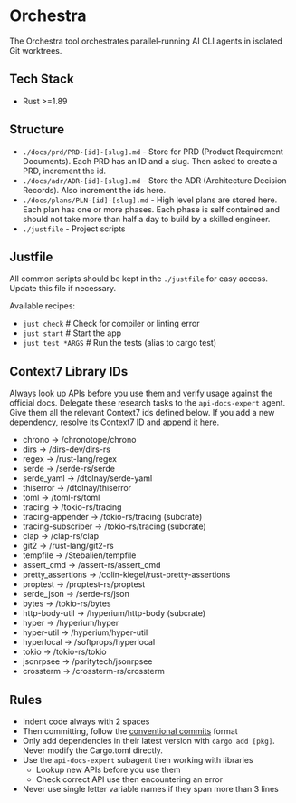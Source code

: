 # Orchestra

The Orchestra tool orchestrates parallel-running AI CLI agents in isolated Git worktrees.

## Tech Stack

- Rust >=1.89

## Structure

- `./docs/prd/PRD-[id]-[slug].md` - Store for PRD (Product Requirement Documents). Each PRD has an ID and a slug. Then asked to create a PRD, increment the id.
- `./docs/adr/ADR-[id]-[slug].md` - Store the ADR (Architecture Decision Records). Also increment the ids here.
- `./docs/plans/PLN-[id]-[slug].md` - High level plans are stored here. Each plan has one or more phases. Each phase is self contained and should not take more than half a day to build by a skilled engineer.
- `./justfile` - Project scripts

## Justfile

All common scripts should be kept in the `./justfile` for easy access. Update this file if necessary.

Available recipes:

- `just check` # Check for compiler or linting error
- `just start` # Start the app
- `just test *ARGS` # Run the tests (alias to cargo test)

## Context7 Library IDs

Always look up APIs before you use them and verify usage against the official docs.
Delegate these research tasks to the `api-docs-expert` agent. Give them all the relevant Context7 ids defined below.
If you add a new dependency, resolve its Context7 ID and append it [here](./AGENTS.md).

- chrono -> /chronotope/chrono
- dirs -> /dirs-dev/dirs-rs
- regex -> /rust-lang/regex
- serde -> /serde-rs/serde
- serde_yaml -> /dtolnay/serde-yaml
- thiserror -> /dtolnay/thiserror
- toml -> /toml-rs/toml
- tracing -> /tokio-rs/tracing
- tracing-appender -> /tokio-rs/tracing (subcrate)
- tracing-subscriber -> /tokio-rs/tracing (subcrate)
- clap -> /clap-rs/clap
- git2 -> /rust-lang/git2-rs
- tempfile -> /Stebalien/tempfile
- assert_cmd -> /assert-rs/assert_cmd
- pretty_assertions -> /colin-kiegel/rust-pretty-assertions
- proptest -> /proptest-rs/proptest
- serde_json -> /serde-rs/json
- bytes -> /tokio-rs/bytes
- http-body-util -> /hyperium/http-body (subcrate)
- hyper -> /hyperium/hyper
- hyper-util -> /hyperium/hyper-util
- hyperlocal -> /softprops/hyperlocal
- tokio -> /tokio-rs/tokio
- jsonrpsee -> /paritytech/jsonrpsee
- crossterm -> /crossterm-rs/crossterm

## Rules

- Indent code always with 2 spaces
- Then committing, follow the [conventional commits](https://www.conventionalcommits.org) format
- Only add dependencies in their latest version with `cargo add [pkg]`. Never modify the Cargo.toml directly.
- Use the `api-docs-expert` subagent then working with libraries
  - Lookup new APIs before you use them
  - Check correct API use then encountering an error
- Never use single letter variable names if they span more than 3 lines
